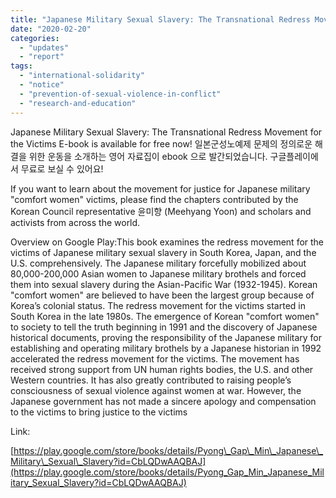 ```yaml
---
title: "Japanese Military Sexual Slavery: The Transnational Redress Movement for the Victims E-book"
date: "2020-02-20"
categories: 
  - "updates"
  - "report"
tags: 
  - "international-solidarity"
  - "notice"
  - "prevention-of-sexual-violence-in-conflict"
  - "research-and-education"
---
```


Japanese Military Sexual Slavery: The Transnational Redress Movement for the Victims E-book is available for free now! 일본군성노예제 문제의 정의로운 해결을 위한 운동을 소개하는 영어 자료집이 ebook 으로 발간되었습니다. 구글플레이에서 무료로 보실 수 있어요!

  
If you want to learn about the movement for justice for Japanese military "comfort women" victims, please find the chapters contributed by the Korean Council representative 윤미향 (Meehyang Yoon) and scholars and activists from across the world.

  
Overview on Google Play:This book examines the redress movement for the victims of Japanese military sexual slavery in South Korea, Japan, and the U.S. comprehensively. The Japanese military forcefully mobilized about 80,000-200,000 Asian women to Japanese military brothels and forced them into sexual slavery during the Asian-Pacific War (1932-1945). Korean "comfort women" are believed to have been the largest group because of Korea’s colonial status. The redress movement for the victims started in South Korea in the late 1980s. The emergence of Korean "comfort women" to society to tell the truth beginning in 1991 and the discovery of Japanese historical documents, proving the responsibility of the Japanese military for establishing and operating military brothels by a Japanese historian in 1992 accelerated the redress movement for the victims. The movement has received strong support from UN human rights bodies, the U.S. and other Western countries. It has also greatly contributed to raising people’s consciousness of sexual violence against women at war. However, the Japanese government has not made a sincere apology and compensation to the victims to bring justice to the victims

  
Link:

[https://play.google.com/store/books/details/Pyong\_Gap\_Min\_Japanese\_Military\_Sexual\_Slavery?id=CbLQDwAAQBAJ](https://play.google.com/store/books/details/Pyong_Gap_Min_Japanese_Military_Sexual_Slavery?id=CbLQDwAAQBAJ)
